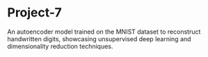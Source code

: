 # Project-7
An autoencoder model trained on the MNIST dataset to reconstruct handwritten digits, showcasing unsupervised deep learning and dimensionality reduction techniques.
